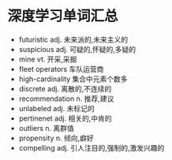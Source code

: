 # 深度学习单词汇总

- futuristic adj. 未来派的,未来主义的
- suspicious adj. 可疑的,怀疑的,多疑的
- mine vt. 开采,采掘
- fleet operators 车队运营商
- high-cardinality 集合中元素个数多
- discrete adj. 离散的,不连续的
- recommendation n. 推荐,建议
- unlabeled adj. 未标记的
- pertinenet adj. 相关的,中肯的
- outliers n. 离群值
- propensity n. 倾向,癖好
- compelling adj. 引人注目的,强制的,激发兴趣的

